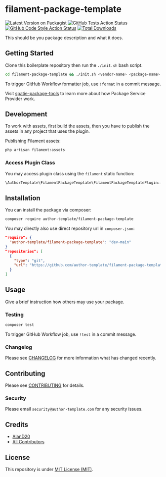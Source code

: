 # filament-package-template

[![Latest Version on Packagist](https://img.shields.io/packagist/v/author-template/filament-package-template.svg?style=flat-square)](https://packagist.org/packages/author-template/filament-package-template)
[![GitHub Tests Action Status](https://img.shields.io/github/actions/workflow/status/author-template/filament-package-template/run-tests.yml?branch=main&label=tests&style=flat-square)](https://github.com/author-template/filament-package-template/actions?query=workflow%3Arun-tests+branch%3Amain)
[![GitHub Code Style Action Status](https://img.shields.io/github/actions/workflow/status/author-template/filament-package-template/fix-php-code-style-issues.yml?branch=main&label=code%20style&style=flat-square)](https://github.com/author-template/filament-package-template/actions?query=workflow%3A"Fix+PHP+code+style+issues"+branch%3Amain)
[![Total Downloads](https://img.shields.io/packagist/dt/author-template/filament-package-template.svg?style=flat-square)](https://packagist.org/packages/author-template/filament-package-template)

This should be you package description and what it does.

## Getting Started

Clone this boilerplate repository then run the `./init.sh` bash script.

```bash
cd filament-package-template && ./init.sh <vendor-name> <package-name>
```

To trigger GitHub Workflow formatter job, use `!format` in a commit message.

Visit [spatie-package-tools](https://github.com/spatie/filament-package-tools)
to learn more about how Package Service Provider work.

## Development

To work with assets, first build the assets, then you have to publish the assets
in any project that uses the plugin.

Publishing Filament assets:

```bash
php artisan filament:assets
```

### Access Plugin Class

You may access plugin class using the `filament` static function:

```php
\AuthorTemplate\FilamentPackageTemplate\FilamentPackageTemplatePlugin::filament->hasBadges()
```

## Installation

You can install the package via composer:

```bash
composer require author-template/filament-package-template
```

You may directly also use direct repository url in `composer.json`:

```json
"require": {
  "author-template/filament-package-template": "dev-main"
}
"repositories": [
  {
    "type": "git",
    "url": "https://github.com/author-template/filament-package-template.git"
  }
]
```

## Usage

Give a brief instruction how others may use your package.

### Testing

```bash
composer test
```

To trigger GitHub Workflow job, use `!test` in a commit message.

### Changelog

Please see [CHANGELOG](CHANGELOG.md) for more information what has changed
recently.

## Contributing

Please see [CONTRIBUTING](CONTRIBUTING.md) for details.

### Security

Please email `security@author-template.com` for any security issues.

## Credits

-   [AlanD20](https://github.com/AlanD20)
-   [All Contributors](../../contributors)

## License

This repository is under [MIT License (MIT)](LICENSE).
